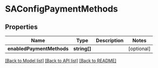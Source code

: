 # SAConfigPaymentMethods

## Properties
Name | Type | Description | Notes
------------ | ------------- | ------------- | -------------
**enabledPaymentMethods** | **string[]** |  | [optional] 

[[Back to Model list]](../README.md#documentation-for-models) [[Back to API list]](../README.md#documentation-for-api-endpoints) [[Back to README]](../README.md)


